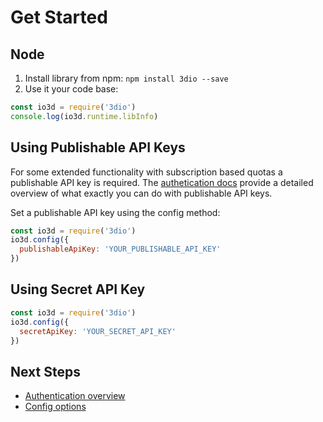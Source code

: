 # Get Started

## Node

1. Install library from npm: `npm install 3dio --save`
2. Use it your code base:
  ```javascript
  const io3d = require('3dio')
  console.log(io3d.runtime.libInfo)
  ```

## Using Publishable API Keys

For some extended functionality with subscription based quotas a <a class="open-publishable-api-keys-menu">publishable API key</a> is required. The [authetication docs](authentication.md) provide a detailed overview of what exactly you can do with publishable API keys. 

Set a publishable API key using the config method:
 
```javascript
const io3d = require('3dio')
io3d.config({
  publishableApiKey: 'YOUR_PUBLISHABLE_API_KEY'
})
```

## Using Secret API Key

```javascript
const io3d = require('3dio')
io3d.config({
  secretApiKey: 'YOUR_SECRET_API_KEY'
})
```

## Next Steps

* [Authentication overview](authentication.md)
* [Config options](configs.md)